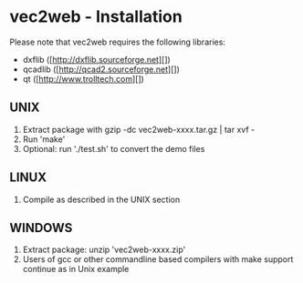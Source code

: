 # vec2web - Installation

Please note that vec2web requires the following libraries:

- dxflib ([http://dxflib.sourceforge.net][])
- qcadlib ([http://qcad2.sourceforge.net][])
- qt ([http://www.trolltech.com][])

## UNIX

1. Extract package with gzip -dc vec2web-xxxx.tar.gz | tar xvf - 
2. Run 'make'
3. Optional: run './test.sh' to convert the demo files

## LINUX

1. Compile as described in the UNIX section 


## WINDOWS

1. Extract package: unzip 'vec2web-xxxx.zip' 
2. Users of gcc or other commandline based compilers with make support continue as in Unix example 
